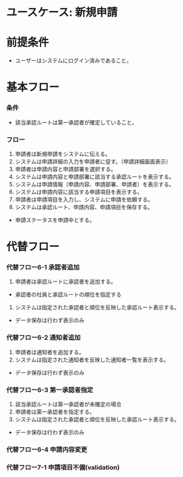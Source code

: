 # ユースケース: 新規申請

# 前提条件

- ユーザーはシステムにログイン済みであること。

# 基本フロー

### 条件

- 該当承認ルートは第一承認者が確定していること。

### フロー

1. 申請者は新規申請をシステムに伝える。
1. システムは申請詳細の入力を申請者に促す。（申請詳細画面表示）
1. 申請者は申請内容と申請部署を選択する。
1. システムは申請内容と申請部署に該当する承認ルートを表示する。
1. システムは申請情報（申請内容、申請部署、申請者）を表示する。
1. システムは申請内容に該当する申請項目を表示する。
1. 申請者は申請項目を入力し、システムに申請を依頼する。
1. システムは承認ルート、申請内容、申請項目を保存する。
  - 申請ステータスを申請中とする。

# 代替フロー

### 代替フロー6-1 承認者追加

1. 申請者は承認ルートに承認者を追加する。
  - 承認者の社員と承認ルートの順位を指定する
1. システムは指定された承認者と順位を反映した承認ルート表示する。
  - データ保存は行わず表示のみ

### 代替フロー6-2 通知者追加

1. 申請者は通知者を追加する。
1. システムは指定された通知者を反映した通知者一覧を表示する。
  - データ保存は行わず表示のみ

### 代替フロー6-3 第一承認者指定

1. 該当承認ルートは第一承認者が未確定の場合
1. 申請者は第一承認者を指定する。
1. システムは指定された承認者と順位を反映した承認ルート表示する。
  - データ保存は行わず表示のみ

### 代替フロー6-4 申請内容変更

### 代替フロー7-1 申請項目不備(validation)
